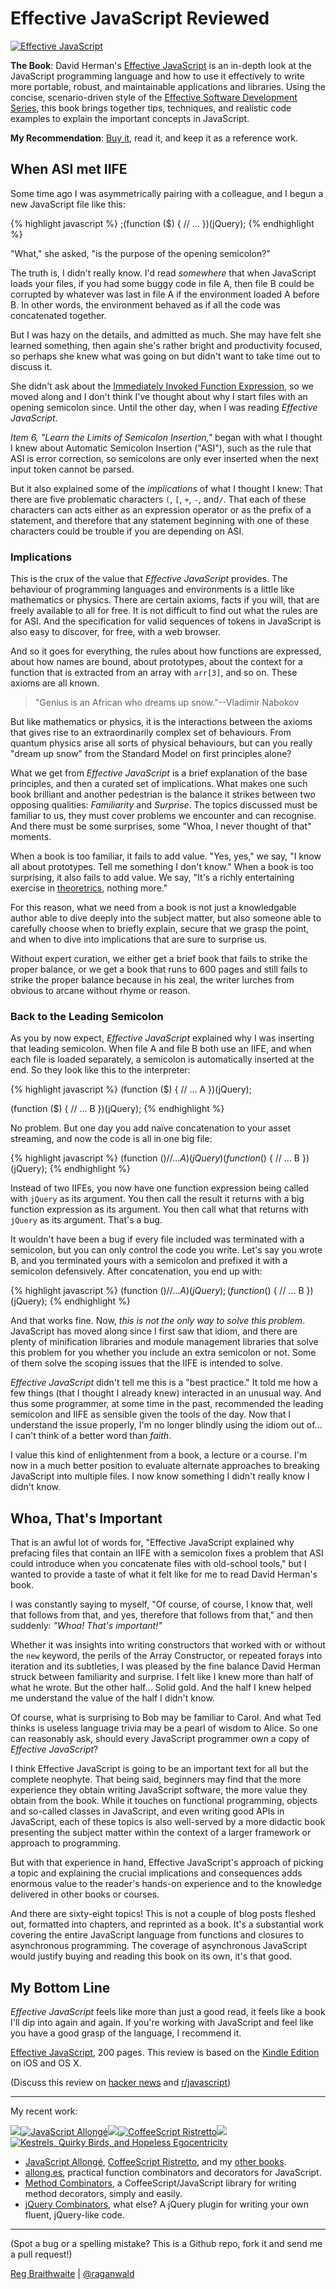 # Effective JavaScript Reviewed

[![Effective JavaScript](http://i.minus.com/ibjveCleaJzli1.png)](http://effectivejs.com)

**The Book**: David Herman's [Effective JavaScript](http://effectivejs.com) is an in-depth look at the JavaScript programming language and how to use it effectively to write more portable, robust, and maintainable applications and libraries. Using the concise, scenario-driven style of the [Effective Software Development Series](http://www.informit.com/esds), this book brings together tips, techniques, and realistic code examples to explain the important concepts in JavaScript.

**My Recommendation**: [Buy it][buy], read it, and keep it as a reference work.

## When ASI met IIFE

Some time ago I was asymmetrically pairing with a colleague, and I begun a new JavaScript file like this:

{% highlight javascript %}
;(function ($) {
	// ...
})(jQuery);
{% endhighlight %}
  
"What," she asked, "is the purpose of the opening semicolon?"

The truth is, I didn't really know. I'd read *somewhere* that when JavaScript loads your files, if you had  some buggy code in file A, then file B could be corrupted by whatever was last in file A if the environment loaded A before B. In other words, the environment behaved as if all the code was concatenated together.

But I was hazy on the details, and admitted as much. She may have felt she learned something, then again she's rather bright and productivity focused, so perhaps she knew what was going on but didn't want to take time out to discuss it.

She didn't ask about the [Immediately Invoked Function Expression][iife], so we moved along and I don't think I've thought about why I start files with an opening semicolon since. Until the other day, when I was reading *Effective JavaScript*.

[iife]: http://www.benalman.com/news/2010/11/immediately-invoked-function-expression/

*Item 6, "Learn the Limits of Semicolon Insertion,"* began with what I thought I knew about Automatic Semicolon Insertion ("ASI"), such as the rule that ASI is error correction, so semicolons are only ever inserted when the next input token cannot be parsed.

But it also explained some of the *implications* of what I thought I knew: That there are five problematic characters `(`, `[`, `+`, `-`, and`/`. That each of these characters can acts either as an expression operator or as the prefix of a statement, and therefore that any statement beginning with one of these characters could be trouble if you are depending on ASI.

### Implications

This is the crux of the value that *Effective JavaScript* provides. The behaviour of programming languages and environments is a little like mathematics or physics. There are certain axioms, facts if you will, that are freely available to all for free. It is not difficult to find out what the rules are for ASI. And the specification for valid sequences of tokens in JavaScript is also easy to discover, for free, with a web browser.

And so it goes for everything, the rules about how functions are expressed, about how names are bound, about prototypes, about the context for a function that is extracted from an array  with `arr[3]`, and so on. These axioms are all known.

> "Genius is an African who dreams up snow."--Vladimir Nabokov

But like mathematics or physics, it is the interactions between the axioms that gives rise to an extraordinarily complex set of behaviours. From quantum physics arise all sorts of physical behaviours, but can you really "dream up snow" from the Standard Model on first principles alone?

What we get from *Effective JavaScript* is a brief explanation of the base principles, and then a curated set of implications. What makes one such book brilliant and another pedestrian is the balance it strikes between two opposing qualities: *Familiarity* and *Surprise*.  The topics discussed must be familiar to us, they must cover problems we encounter and can recognise. And there must be some surprises, some "Whoa, I never thought of that" moments.

When a book is too familiar, it fails to add value. "Yes, yes," we say, "I know all about prototypes. Tell me something I don't know." When a book is too surprising, it also fails to add value. We say, "It's a richly entertaining exercise in [theoretrics], nothing more."

[theoretrics]:https://twitter.com/raganwald/status/286670901905342464 "Portmanteau of 'Theory' and 'Theatrics,' a highly entertaining explanation of theory with little practical value."

For this reason, what we need from a book is not just a knowledgable author able to dive deeply into the subject matter, but also someone able to carefully choose when to briefly explain, secure that we grasp the point, and when to dive into implications that are sure to surprise us.

Without expert curation, we either get a brief book that fails to strike the proper balance, or we get a book that runs to 600 pages and still fails to strike the proper balance because in his zeal, the writer lurches from obvious to arcane without rhyme or reason.

### Back to the Leading Semicolon

As you by now expect, *Effective JavaScript* explained why I was inserting that leading semicolon. When file A and file B both use an IIFE, and when each file is loaded separately, a semicolon is automatically inserted at the end. So they look like this to the interpreter:

{% highlight javascript %}
(function ($) {
	// ... A
})(jQuery);

(function ($) {
	// ... B
})(jQuery);
{% endhighlight %}
  
No problem. But one day you add naïve concatenation to your asset streaming, and now the code is all in one big file:

{% highlight javascript %}
(function ($) {
	// ... A
})(jQuery)(function ($) {
	// ... B
})(jQuery);
{% endhighlight %}
  
Instead of two IIFEs, you now have one function expression being called with `jQuery` as its argument. You then call the result it returns with a big function expression as its argument. You then call what that returns with `jQuery` as its argument. That's a bug.

It wouldn't have been a bug if every file included was terminated with a semicolon, but you can only control the code you write. Let's say you wrote B, and you terminated yours with a semicolon and prefixed it with a semicolon defensively. After concatenation, you end up with:

{% highlight javascript %}
(function ($) {
	// ... A
})(jQuery);(function ($) {
	// ... B
})(jQuery);
{% endhighlight %}
  
And that works fine. Now, *this is not the only way to solve this problem*. JavaScript has moved along since I first saw that idiom, and there are plenty of minification libraries and module management libraries that solve this problem for you whether you include an extra semicolon or not. Some of them solve the scoping issues that the IIFE is intended to solve.

*Effective JavaScript* didn't tell me this is a "best practice." It told me how a few things (that I thought I already knew) interacted in an unusual way. And thus some programmer, at some time in the past, recommended the leading semicolon and IIFE as sensible given the tools of the day. Now that I understand the issue properly, I'm no longer blindly using the idiom out of... I can't think of a better word than *faith*.

I value this kind of enlightenment from a book, a lecture or a course. I'm now in a much better position to evaluate alternate approaches to breaking JavaScript into multiple files. I now know something I didn't really know I didn't know.

## Whoa, That's Important

That is an awful lot of words for, "Effective JavaScript explained why prefacing files that contain an IIFE with a semicolon fixes a problem that ASI could introduce when you concatenate files with old-school tools," but I wanted to provide a taste of what it felt like for me to read David Herman's book.

I was constantly saying to myself, "Of course, of course, I know that, well that follows from that, and yes, therefore that follows from that," and then suddenly: *"Whoa! That's important!"*

Whether it was insights into writing constructors that worked with or without the `new` keyword, the perils of the Array Constructor, or repeated forays into iteration and its subtleties, I was pleased by the fine balance David Herman struck between familiarity and surprise. I felt like I knew more than half of what he wrote. But the other half... Solid gold. And the half I knew helped me understand the value of the half I didn't know.

Of course, what is surprising to Bob may be familiar to Carol. And what Ted thinks is useless language trivia may be a pearl of wisdom to Alice. So one can reasonably ask, should every JavaScript programmer own a copy of *Effective JavaScript*?

I think Effective JavaScript is going to be an important text for all but the complete neophyte. That being said, beginners may find that the more experience they obtain writing JavaScript software, the more value they obtain from the book. While it touches on functional programming, objects and so-called classes in JavaScript, and even writing good APIs in JavaScript, each of these topics is also well-served by a more didactic book presenting the subject matter within the context of a larger framework or approach to programming.

But with that experience in hand, Effective JavaScript's approach of picking a topic and explaining the crucial implications and consequences adds enormous value to the reader's hands-on experience and to the knowledge delivered in other books or courses.

And there are sixty-eight topics! This is not a couple of blog posts fleshed out, formatted into chapters, and reprinted as a book. It's a substantial work covering the entire JavaScript language from functions and closures to asynchronous programming. The coverage of asynchronous JavaScript would justify buying and reading this book on its own, it's that good.

## My Bottom Line

*Effective JavaScript* feels like more than just a good read, it feels like a book I'll dip into again and again. If you're working with JavaScript and feel like you have a good grasp of the language, I recommend it.

[Effective JavaScript][buy], 200 pages. This review is based on the [Kindle Edition][kindle] on iOS and OS X.

(Discuss this review on [hacker news](http://news.ycombinator.com/item?id=5002439) and [r/javascript](http://www.reddit.com/r/javascript/comments/15w0ab/effective_javascript_reviewed/))

[buy]: http://www.amazon.com/gp/product/0321812182/ref=as_li_ss_tl?ie=UTF8&tag=raganwald001-20&linkCode=as2&camp=1789&creative=390957&creativeASIN=0321812182 "Buy on Amazon.com"
[kindle]: http://www.amazon.com/gp/product/B00AC1RP14/ref=as_li_ss_tl?ie=UTF8&tag=raganwald001-20&linkCode=as2&camp=1789&creative=390957&creativeASIN=B00AC1RP14
---

My recent work:

![](http://i.minus.com/iL337yTdgFj7.png)[![JavaScript Allongé](http://i.minus.com/iW2E1A8M5UWe6.jpeg)](http://leanpub.com/javascript-allonge "JavaScript Allongé")![](http://i.minus.com/iL337yTdgFj7.png)[![CoffeeScript Ristretto](http://i.minus.com/iMmGxzIZkHSLD.jpeg)](http://leanpub.com/coffeescript-ristretto "CoffeeScript Ristretto")![](http://i.minus.com/iL337yTdgFj7.png)[![Kestrels, Quirky Birds, and Hopeless Egocentricity](http://i.minus.com/ibw1f1ARQ4bhi1.jpeg)](http://leanpub.com/combinators "Kestrels, Quirky Birds, and Hopeless Egocentricity")

* [JavaScript Allongé](http://leanpub.com/javascript-allonge), [CoffeeScript Ristretto](http://leanpub.com/coffeescript-ristretto), and my [other books](http://leanpub.com/u/raganwald).
* [allong.es](http://allong.es), practical function combinators and decorators for JavaScript.
* [Method Combinators](https://github.com/raganwald/method-combinators), a CoffeeScript/JavaScript library for writing method decorators, simply and easily.
* [jQuery Combinators](http://github.com/raganwald/jquery-combinators), what else? A jQuery plugin for writing your own fluent, jQuery-like code. 

---

(Spot a bug or a spelling mistake? This is a Github repo, fork it and send me a pull request!)

[Reg Braithwaite](http://braythwayt.com) | [@raganwald](http://twitter.com/raganwald)

